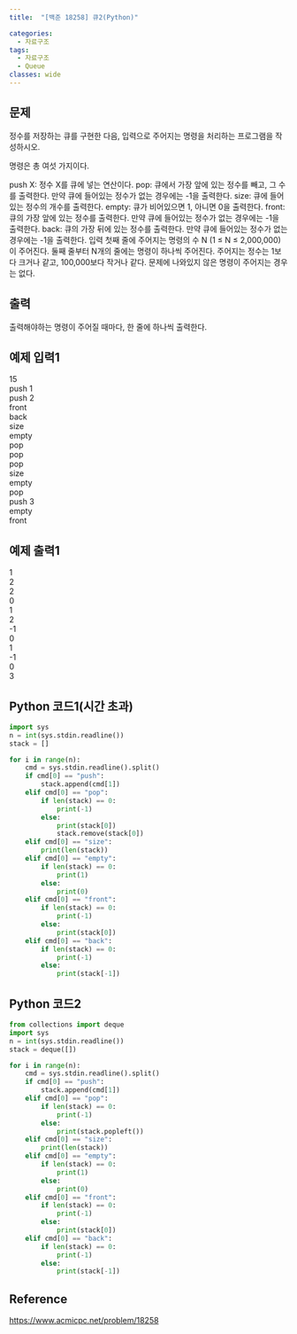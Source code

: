 ```yaml
---
title:  "[백준 18258] 큐2(Python)"

categories:
  - 자료구조
tags:
  - 자료구조
  - Queue
classes: wide
---
```

## 문제
정수를 저장하는 큐를 구현한 다음, 입력으로 주어지는 명령을 처리하는 프로그램을 작성하시오.

명령은 총 여섯 가지이다.

push X: 정수 X를 큐에 넣는 연산이다.
pop: 큐에서 가장 앞에 있는 정수를 빼고, 그 수를 출력한다. 만약 큐에 들어있는 정수가 없는 경우에는 -1을 출력한다.
size: 큐에 들어있는 정수의 개수를 출력한다.
empty: 큐가 비어있으면 1, 아니면 0을 출력한다.
front: 큐의 가장 앞에 있는 정수를 출력한다. 만약 큐에 들어있는 정수가 없는 경우에는 -1을 출력한다.
back: 큐의 가장 뒤에 있는 정수를 출력한다. 만약 큐에 들어있는 정수가 없는 경우에는 -1을 출력한다.
입력
첫째 줄에 주어지는 명령의 수 N (1 ≤ N ≤ 2,000,000)이 주어진다. 둘째 줄부터 N개의 줄에는 명령이 하나씩 주어진다. 주어지는 정수는 1보다 크거나 같고, 100,000보다 작거나 같다. 문제에 나와있지 않은 명령이 주어지는 경우는 없다.

## 출력
출력해야하는 명령이 주어질 때마다, 한 줄에 하나씩 출력한다.  

## 예제 입력1
15  
push 1  
push 2  
front  
back  
size  
empty  
pop  
pop  
pop  
size  
empty  
pop  
push 3  
empty  
front  

## 예제 출력1  
1  
2  
2  
0  
1  
2  
-1  
0  
1  
-1  
0  
3  

## Python 코드1(시간 초과)
```python
import sys
n = int(sys.stdin.readline())
stack = []

for i in range(n):
    cmd = sys.stdin.readline().split()
    if cmd[0] == "push":
        stack.append(cmd[1])
    elif cmd[0] == "pop":
        if len(stack) == 0:
            print(-1)
        else:
            print(stack[0])
            stack.remove(stack[0])
    elif cmd[0] == "size":
        print(len(stack))
    elif cmd[0] == "empty":
        if len(stack) == 0:
            print(1)
        else:
            print(0)
    elif cmd[0] == "front":
        if len(stack) == 0:
            print(-1)
        else:
            print(stack[0])
    elif cmd[0] == "back":
        if len(stack) == 0:
            print(-1)
        else:
            print(stack[-1])
```

## Python 코드2  
```python
from collections import deque
import sys
n = int(sys.stdin.readline())
stack = deque([])

for i in range(n):
    cmd = sys.stdin.readline().split()
    if cmd[0] == "push":
        stack.append(cmd[1])
    elif cmd[0] == "pop":
        if len(stack) == 0:
            print(-1)
        else:
            print(stack.popleft())
    elif cmd[0] == "size":
        print(len(stack))
    elif cmd[0] == "empty":
        if len(stack) == 0:
            print(1)
        else:
            print(0)
    elif cmd[0] == "front":
        if len(stack) == 0:
            print(-1)
        else:
            print(stack[0])
    elif cmd[0] == "back":
        if len(stack) == 0:
            print(-1)
        else:
            print(stack[-1])
```

## Reference
<https://www.acmicpc.net/problem/18258>
